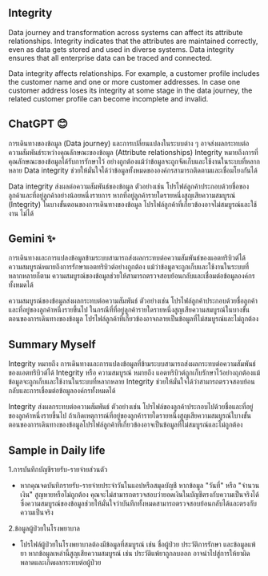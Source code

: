 ## Integrity

Data journey and transformation across systems can affect its attribute relationships. Integrity indicates that the attributes are maintained correctly, even as data gets stored and used in diverse systems. Data integrity ensures that all enterprise data can be traced and connected.

Data integrity affects relationships. For example, a customer profile includes the customer name and one or more customer addresses. In case one customer address loses its integrity at some stage in the data journey, the related customer profile can become incomplete and invalid. 

## ChatGPT 😊

การเดินทางของข้อมูล (Data journey) และการเปลี่ยนแปลงในระบบต่าง ๆ อาจส่งผลกระทบต่อความสัมพันธ์ระหว่างคุณลักษณะของข้อมูล (Attribute relationships) Integrity หมายถึงการที่คุณลักษณะของข้อมูลได้รับการรักษาไว้
อย่างถูกต้องแม้ว่าข้อมูลจะถูกจัดเก็บและใช้งานในระบบที่หลากหลาย Data integrity ช่วยให้มั่นใจได้ว่าข้อมูลทั้งหมดขององค์กรสามารถติดตามและเชื่อมโยงกันได้

Data integrity ส่งผลต่อความสัมพันธ์ของข้อมูล ตัวอย่างเช่น โปรไฟล์ลูกค้าประกอบด้วยชื่อของลูกค้าและที่อยู่ลูกค้าอย่างน้อยหนึ่งรายการ หากที่อยู่ลูกค้ารายใดรายหนึ่งสูญเสียความสมบูรณ์ (Integrity) ในบางขั้นตอนของการเดินทางของข้อมูล โปรไฟล์ลูกค้าที่เกี่ยวข้องอาจไม่สมบูรณ์และใช้งาน
ไม่ได้

## Gemini ✨

การเดินทางและการแปลงข้อมูลข้ามระบบสามารถส่งผลกระทบต่อความสัมพันธ์ของแอตทริบิวต์ได้ ความสมบูรณ์หมายถึงการรักษาแอตทริบิวต์อย่างถูกต้อง แม้ว่าข้อมูลจะถูกเก็บและใช้งานในระบบที่หลากหลายก็ตาม ความสมบูรณ์ของข้อมูลช่วยให้สามารถตรวจสอบย้อนกลับและเชื่อมต่อข้อมูลองค์กรทั้งหมดได้

ความสมบูรณ์ของข้อมูลส่งผลกระทบต่อความสัมพันธ์ ตัวอย่างเช่น โปรไฟล์ลูกค้าประกอบด้วยชื่อลูกค้าและที่อยู่ของลูกค้าหนึ่งรายขึ้นไป ในกรณีที่ที่อยู่ลูกค้ารายใดรายหนึ่งสูญเสียความสมบูรณ์ในบางขั้นตอนของการเดินทางของข้อมูล โปรไฟล์ลูกค้าที่เกี่ยวข้องอาจกลายเป็นข้อมูลที่ไม่สมบูรณ์และไม่ถูกต้อง

## Summary Myself

Integrity หมายถึง การเดินทางและการแปลงข้อมูลที่ข้ามระบบสามารถส่งผลกระทบต่อความสัมพันธ์ของแอตทริบิวต์ได้ Integrity หรือ ความสมบูรณ์ หมายถึง แอตทริบิวต์ถูกเก็บรักษาไว้อย่างถุกต้องแม้ข้อมูลจะถูกเก็บและใช้งานในระบบที่หลากหลาย Integrity ช่วยให้มั่นใจได้ว่าสามารถตรวจสอบย้อนกลับและการเชื่อมต่อข้อมูลองค์กรทั้งหมดได้

Integrity ส่งผลกระทบต่อความสัมพันธ์ ตัวอย่างเช่น โปรไฟล์ของลูกค้าประกอบไปด้วยชื่อและที่อยู่ของลูกค้าหนึ่งรายขึ้นไป ถ้าเกิดเหตุการณ์ที่อยู่ของลูกค้ารายใดรายหนึ่งสูญเสียความสมบูรณ์ใบางขั้นตอนของการเดินทางของข้อมูลโปรไฟล์ลูกค้าที่เกี่ยวข้องอาจเป็นข้อมูลที่ไม่สมบูรณ์และไม่ถูกต้อง

## Sample in Daily life

1.การบันทึกบัญชีรายรับ-รายจ่ายส่วนตัว
- หากคุณจดบันทึกรายรับ-รายจ่ายประจำวันในแอปหรือสมุดบัญชี หากข้อมูล "วันที่" หรือ "จำนวนเงิน" สูญหายหรือไม่ถูกต้อง คุณจะไม่สามารถตรวจสอบว่ายอดเงินในบัญชีตรงกับความเป็นจริงได้ ซึ่งความสมบูรณ์ของข้อมูลช่วยให้มั่นใจว่าบันทึกทั้งหมดสามารถตรวจสอบย้อนกลับได้และตรงกับความเป็นจริง

2.ข้อมูลผู้ป่วยในโรงพยาบาล
- โปรไฟล์ผู้ป่วยในโรงพยาบาลต้องมีข้อมูลที่สมบูรณ์ เช่น ชื่อผู้ป่วย ประวัติการรักษา และข้อมูลแพ้ยา หากข้อมูลเหล่านี้สูญเสียความสมบูรณ์ เช่น ประวัติแพ้ยาถูกลบออก อาจนำไปสู่การให้ยาผิดพลาดและเกิดผลกระทบต่อผู้ป่วย







